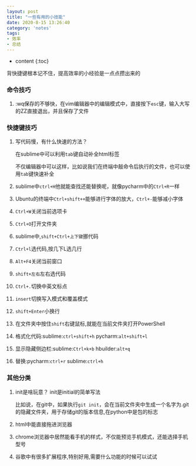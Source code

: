 ```yaml
---
layout: post
title: "一些有用的小技能"
date: 2020-8-15 13:26:40
category: 'notes'
tags:
- 效率
- 总结
---
```

* content
{:toc}

背快捷键根本记不住，提高效率的小经验是一点点攒出来的













### 命令技巧
1. :wq保存的不够快，在vim编辑器中的编辑模式中，直接按下`esc`键，输入大写的ZZ直接退出，并且保存了文件


### 快捷键技巧
1. 写代码慢，有什么快速的方法？

    在sublime中可以利用`tab`键自动补全html标签

    不仅编辑器中可以这样，比如说我们在终端中敲命令后执行的文件，也可以使用`tab`键快速补全

2. sublime中`ctrl+H`他就能查找还能替换呢，就像pycharm中的`Ctrl+R`一样

3. Ubuntu的终端中`Ctrl+shift++`能够进行字体的放大，`Ctrl+-`能够减小字体

4. `Ctrl+W`关闭当前选项卡

5. `Ctrl+O`打开文件夹

6. sublime中,`shift+Ctrl+上下键`挪代码

7. `Ctrl+l`选代码,按几下L选几行

8. `Alt+F4`关闭当前窗口

9. `shift+左右`左右选代码

10. `Ctrl+.`切换中英文标点

11. `insert`切换写入模式和覆盖模式

12. `shift+Enter`小换行

13. 在文件夹中按住`shift`右键鼠标,就能在当前文件夹打开PowerShell

14. 格式化代码:sublime:`ctrl+shift+h` pycharm:`alt+shift+l`

15. 显示隐藏侧边栏:sublime:`Ctrl+k+b` hbuilder:`alt+q`

16. 替换:pycharm:`ctrl+r` sublime:`ctrl+h`


### 其他分类
1.  init是啥玩意？
    init是initial的简单写法  

    比如说，在git中，如果执行`git init`，会在当前文件夹中生成一个名字为.git的隐藏文件夹，用于存储git的版本信息,在python中是包的标志  

2. html中能直接拖进浏览器

3. chrome浏览器中居然能看手机的样式，不仅能预览手机模式，还能选择手机型号

4. 谷歌中有很多扩展程序,特别好用,需要什么功能的时候可以试试


















